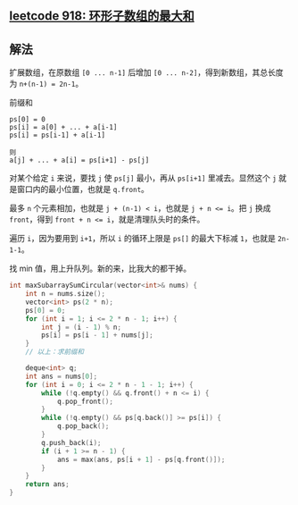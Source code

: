 ## [leetcode 918: 环形子数组的最大和](https://leetcode.cn/problems/maximum-sum-circular-subarray/description/)


## 解法

扩展数组，在原数组 `[0 ... n-1]` 后增加 `[0 ... n-2]`，得到新数组，其总长度为 `n+(n-1) = 2n-1`。

前缀和
```
ps[0] = 0
ps[i] = a[0] + ... + a[i-1]
ps[i] = ps[i-1] + a[i-1]

则
a[j] + ... + a[i] = ps[i+1] - ps[j]
```
对某个给定 `i` 来说，要找 `j` 使 `ps[j]` 最小，再从 `ps[i+1]` 里减去。显然这个 `j` 就是窗口内的最小位置，也就是 `q.front`。

最多 `n` 个元素相加，也就是 `j + (n-1) < i`，也就是 `j + n <= i`。把 `j` 换成 `front`，得到 `front + n <= i`，就是清理队头时的条件。

遍历 `i`，因为要用到 `i+1`，所以 `i` 的循环上限是 `ps[]` 的最大下标减 `1`，也就是 `2n-1-1`。

找 min 值，用上升队列。新的来，比我大的都干掉。

```c++
int maxSubarraySumCircular(vector<int>& nums) {
    int n = nums.size();
    vector<int> ps(2 * n);
    ps[0] = 0;
    for (int i = 1; i <= 2 * n - 1; i++) {
        int j = (i - 1) % n;
        ps[i] = ps[i - 1] + nums[j];
    }
    // 以上：求前缀和

    deque<int> q;
    int ans = nums[0];
    for (int i = 0; i <= 2 * n - 1 - 1; i++) {
        while (!q.empty() && q.front() + n <= i) {
            q.pop_front();
        }
        while (!q.empty() && ps[q.back()] >= ps[i]) {
            q.pop_back();
        }
        q.push_back(i);
        if (i + 1 >= n - 1) {
            ans = max(ans, ps[i + 1] - ps[q.front()]);
        }
    }
    return ans;
}
```